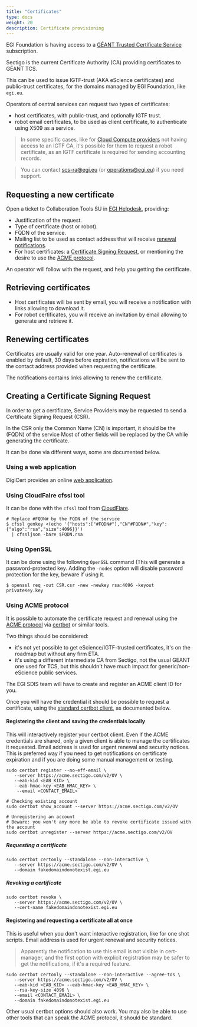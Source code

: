 ```yaml
---
title: "Certificates"
type: docs
weight: 20
description: Certificate provisioning
---
```


EGI Foundation is having access to a
[GÉANT Trusted Certificate Service](https://wiki.geant.org/display/TCSNT/)
subscription.

Sectigo is the current Certificate Authority (CA) providing certificates to
GÉANT TCS.

This can be used to issue IGTF-trust (AKA eScience certificates) and
public-trust certificates, for the domains managed by EGI Foundation, like
`egi.eu`.

Operators of central services can request two types of certificates:

- host certificates, with public-trust, and optionally IGTF trust.
- robot email certificates, to be used as client certificate, to authenticate
  using X509 as a service.

> In some specific cases, like for
> [Cloud Compute providers](../../../providers/cloud-compute/) not having access
> to an IGTF CA, it's possible for them to request a robot certificate, as an
> IGTF certificate is required for sending accounting records.

> You can contact scs-ra@egi.eu (or operations@egi.eu) if you need support.

## Requesting a new certificate

Open a ticket to Collaboration Tools SU in [EGI Helpdesk](../../helpdesk),
providing:

- Justification of the request.
- Type of certificate (host or robot).
- FQDN of the service.
- Mailing list to be used as contact address that will receive
  [renewal notifications](#renewing-certificates).
- For host certificates: a
  [Certificate Signing Request](#creating-a-certificate-signing-request), or
  mentioning the desire to use the [ACME protocol](#using-acme-protocol).

An operator will follow with the request, and help you getting the certificate.

## Retrieving certificates

- Host certificates will be sent by email, you will receive a notification with
  links allowing to download it.
- For robot certificates, you will receive an invitation by email allowing to
  generate and retrieve it.

## Renewing certificates

Certificates are usually valid for one year. Auto-renewal of certificates is
enabled by default, 30 days before expiration, notifications will be sent to the
contact address provided when requesting the certificate.

The notifications contains links allowing to renew the certificate.

## Creating a Certificate Signing Request

In order to get a certificate, Service Providers may be requested to send a
Certificate Signing Request (CSR).

In the CSR only the Common Name (CN) is important, it should be the (FQDN) of
the service Most of other fields will be replaced by the CA while generating the
certificate.

It can be done via different ways, some are documented below.

### Using a web application

DigiCert provides an online
[web application](https://www.digicert.com/easy-csr/openssl.htm).

### Using CloudFalre cfssl tool

It can be done with the `cfssl` tool from
[CloudFlare](https://github.com/cloudflare/cfssl).

```shell
# Replace #FQDN# by the FQDN of the service
$ cfssl genkey <(echo '{"hosts":["#FQDN#"],"CN"#FQDN#","key":{"algo":"rsa","size":4096}}')
  | cfssljson -bare $FQDN.rsa
```

### Using OpenSSL

It can be done using the following `OpenSSL` command (This will generate a
password-protected key. Adding the `-nodes` option will disable password
protection for the key, beware if using it.

```shell
$ openssl req -out CSR.csr -new -newkey rsa:4096 -keyout privateKey.key
```

### Using ACME protocol

It is possible to automate the certificate request and renewal using the
[ACME protocol](https://datatracker.ietf.org/doc/html/rfc8555) via
[certbot](https://certbot.eff.org/) or similar tools.

Two things should be considered:

- it's not yet possible to get eScience/IGTF-trusted certificates, it's on the
  roadmap but without any firm ETA.
- it's using a different intermediate CA from Sectigo, not the usual GEANT one
  used for TCS, but this shouldn't have much impact for generic/non-eScience
  public services.

The EGI SDIS team will have to create and register an ACME client ID for you.

Once you will have the credential it should be possible to request a
certificate, using the [standard certbot client](https://certbot.eff.org/), as
documented below.

#### Registering the client and saving the credentials locally

This will interactively register your certbot client. Even if the ACME
credentials are shared, only a given client is able to manage the certificates
it requested. Email address is used for urgent renewal and security notices.
This is preferred way if you need to get notifications on certificate expiration
and if you are doing some manual management or testing.

```shell
sudo certbot register --no-eff-email \
   --server https://acme.sectigo.com/v2/OV \
   --eab-kid <EAB_KID> \
   --eab-hmac-key <EAB_HMAC_KEY> \
    --email <CONTACT_EMAIL>

# Checking existing account
sudo certbot show_account --server https://acme.sectigo.com/v2/OV

# Unregistering an account
# Beware: you won't any more be able to revoke certificate issued with the account
sudo certbot unregister --server https://acme.sectigo.com/v2/OV
```

##### Requesting a certificate

```shell
sudo certbot certonly --standalone --non-interactive \
   --server https://acme.sectigo.com/v2/OV \
   --domain fakedomaindonotexist.egi.eu
```

##### Revoking a certificate

```shell
sudo certbot revoke \
   --server https://acme.sectigo.com/v2/OV \
   --cert-name fakedomaindonotexist.egi.eu
```

#### Registering and requesting a certificate all at once

This is useful when you don't want interactive registration, like for one shot
scripts. Email address is used for urgent renewal and security notices.

> Apparently the notification to use this email is not visible in cert-manager,
> and the first option with explicit registration may be safer to get the
> notifications, if it's a required feature.

```shell
sudo certbot certonly --standalone --non-interactive --agree-tos \
   --server https://acme.sectigo.com/v2/OV \
   --eab-kid <EAB_KID> --eab-hmac-key <EAB_HMAC_KEY> \
   --rsa-key-size 4096 \
   --email <CONTACT_EMAIL> \
   --domain fakedomaindonotexist.egi.eu
```

Other usual certbot options should also work. You may also be able to use other
tools that can speak the ACME protocol, it should be standard.
